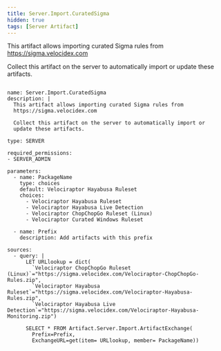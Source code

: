 ```yaml
---
title: Server.Import.CuratedSigma
hidden: true
tags: [Server Artifact]
---
```


This artifact allows importing curated Sigma rules from
https://sigma.velocidex.com

Collect this artifact on the server to automatically import or
update these artifacts.


<pre><code class="language-yaml">
name: Server.Import.CuratedSigma
description: |
  This artifact allows importing curated Sigma rules from
  https://sigma.velocidex.com

  Collect this artifact on the server to automatically import or
  update these artifacts.

type: SERVER

required_permissions:
- SERVER_ADMIN

parameters:
  - name: PackageName
    type: choices
    default: Velociraptor Hayabusa Ruleset
    choices:
      - Velociraptor Hayabusa Ruleset
      - Velociraptor Hayabusa Live Detection
      - Velociraptor ChopChopGo Ruleset (Linux)
      - Velociraptor Curated Windows Ruleset

  - name: Prefix
    description: Add artifacts with this prefix

sources:
  - query: |
      LET URLlookup = dict(
        `Velociraptor ChopChopGo Ruleset (Linux)`="https://sigma.velocidex.com/Velociraptor-ChopChopGo-Rules.zip",
        `Velociraptor Hayabusa Ruleset`="https://sigma.velocidex.com/Velociraptor-Hayabusa-Rules.zip",
        `Velociraptor Hayabusa Live Detection`="https://sigma.velocidex.com/Velociraptor-Hayabusa-Monitoring.zip")

      SELECT * FROM Artifact.Server.Import.ArtifactExchange(
        Prefix=Prefix,
        ExchangeURL=get(item= URLlookup, member= PackageName))

</code></pre>

